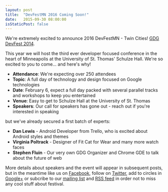 ```yaml
---
layout: post
title:  "DevFestMN 2016 Coming Soon!"
date:   2015-09-30 08:00:00
isStaticPost: false
---
```


We're extremely excited to announce 2016 DevFestMN - Twin Cities! [GDG DevFest 2014](http://devfest.gdg.org.ua/). 

This year we will host the third ever developer focused conference in the heart of Minneapolis at the University of St. Thomas' Schulze Hall. We're so excited to you to come... and here's why!

* **Attendance**: We're expecting over 250 attendees
* **Topic**: A full day of technology and design focused on Google technologies 
* **Date**: February 6, expect a full day packed with several parallel tracks and workshops to keep you entertained
* **Venue**:  Easy to get to Schulze Hall at the University of St. Thomas
* **Speakers**: Our call for speakers has gone out - reach out if you're interested in speaking

but we've already secured a first batch of experts:

* **Dan Lewis** - Android Developer from Trello, who is excited about Android styles and themes<br>
* **Virginia Poltrack** - Designer of Fit Cat for Wear and many more watch faces<br>
* **Stephen Fluin** - Our very own GDG Organizer and Chrome GDE to talk about the future of web<br>

More details about speakers and the event will appear in subsequent posts, but in the meantime like us on [Facebook](https://facebook.com/DevFestMN), follow on [Twitter](https://twitter.com/GDGTC), add to circles in [Google+](https://plus.google.com/+GDGTC) or subcribe to our [mailing list](http://gdg.us5.list-manage1.com/subscribe/post?u=9fc8aa205b0521b5f05fc8e1e&id=ae0fb459fc) and [RSS feed](http://devfest.gdg.org.ua/feed.xml) in order not to miss any cool stuff about festival.
